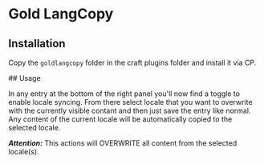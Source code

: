 # Gold LangCopy

## Installation

Copy the `goldlangcopy` folder in the craft plugins folder and install it via CP.

## Usage

In any entry at the bottom of the right panel you'll now find a toggle to enable
locale syncing. From there select locale that you want to overwrite with the currently
visible contant and then just save the entry like normal. Any content of the current
locale will be automatically copied to the selected locale.

***Attention:*** This actions will OVERWRITE all content from the selected locale(s).
